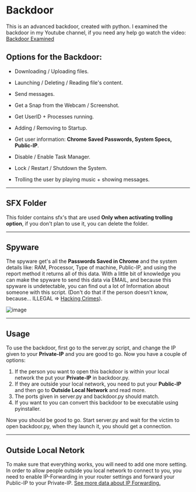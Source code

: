 # Backdoor
This is an advanced backdoor, created with python.
I examined the backdoor in my Youtube channel, if you need any help go watch the video: [Backdoor Examined](https://youtu.be/f_ltfI7n-a4)

## Options for the Backdoor:

  - Downloading / Uploading files.

  - Launching / Deleting / Reading file's content.

  - Send messages.

  - Get a Snap from the Webcam / Screenshot.

  - Get UserID + Processes running.

  - Adding / Removing to Startup.

  - Get user information: **Chrome Saved Passwords, System Specs, Public-IP**. 

  - Disable / Enable Task Manager.

  - Lock / Restart / Shutdown the System.

  - Trolling the user by playing music + showing messages.

---

## SFX Folder
This folder contains sfx's that are used **Only when activating trolling option**, if you don't plan to use it, you can delete the folder.

---

## Spyware
The spyware get's all the **Passwords Saved in Chrome** and the system details like: RAM, Processor, Type of machine, Public-IP, and using the report method
it returns all of this data.
With a little bit of knowledge you can make the spyware to send this data via EMAIL, and because this spyware is undetectable, you can find out a lot of Information about someone with this script. (Don't do that if the person doesn't know, because... ILLEGAL => [Hacking Crimes](https://www.pandasecurity.com/en/mediacenter/panda-security/types-of-cybercrime/)).

![image](https://user-images.githubusercontent.com/44588965/131255946-0ae5dfea-592f-43f5-a383-fafd5938ecf8.png)

---

## Usage
To use the backdoor, first go to the server.py script, and change the IP given to your **Private-IP** and you are good to go. Now you have a couple of options:

1) If the person you want to open this backdoor is within your local network the put your **Private-IP** in backdoor.py.
2) If they are outside your local network, you need to put your **Public-IP** and then go to **Outside Local Network** and read more.
3) The ports given in server.py and backdoor.py should match.
4) If you want to you can convert this backdoor to be executable using pyinstaller.

Now you should be good to go.
Start server.py and wait for the victim to open backdoor.py, when they launch it, you should get a connection.

---

## Outside Local Netork
To make sure that everything works, you will need to add one more setting.
In order to allow people outside you local network to connect to you, you need to enable IP-Forwarding in your router settings and forward your Public-IP to your Private-IP.
[See more data about IP Forwarding.](https://en.wikipedia.org/wiki/IP_routing)
